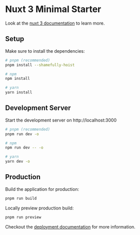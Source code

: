# Nuxt 3 Minimal Starter

Look at the [nuxt 3 documentation](https://v3.nuxtjs.org) to learn more.

## Setup

Make sure to install the dependencies:

```bash
# pnpm (recommended)
pnpm install --shamefully-hoist

# npm
npm install

# yarn
yarn install
```

## Development Server

Start the development server on http://localhost:3000

```bash
# pnpm (recommended)
pnpm run dev -o

# npm
npm run dev -- -o

# yarn
yarn dev -o
```

## Production

Build the application for production:

```bash
pnpm run build
```

Locally preview production build:

```bash
pnpm run preview
```

Checkout the [deployment documentation](https://v3.nuxtjs.org/guide/deploy/presets) for more information.
